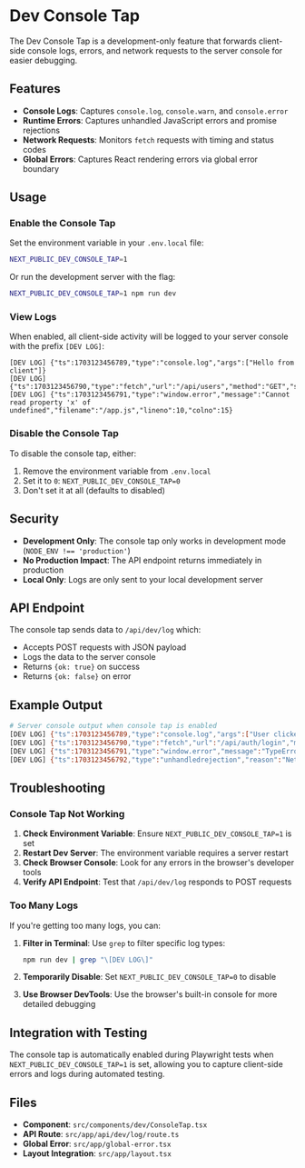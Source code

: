 # Dev Console Tap

The Dev Console Tap is a development-only feature that forwards client-side console logs, errors, and network requests to the server console for easier debugging.

## Features

- **Console Logs**: Captures `console.log`, `console.warn`, and `console.error`
- **Runtime Errors**: Captures unhandled JavaScript errors and promise rejections
- **Network Requests**: Monitors `fetch` requests with timing and status codes
- **Global Errors**: Captures React rendering errors via global error boundary

## Usage

### Enable the Console Tap

Set the environment variable in your `.env.local` file:

```bash
NEXT_PUBLIC_DEV_CONSOLE_TAP=1
```

Or run the development server with the flag:

```bash
NEXT_PUBLIC_DEV_CONSOLE_TAP=1 npm run dev
```

### View Logs

When enabled, all client-side activity will be logged to your server console with the prefix `[DEV LOG]`:

```
[DEV LOG] {"ts":1703123456789,"type":"console.log","args":["Hello from client"]}
[DEV LOG] {"ts":1703123456790,"type":"fetch","url":"/api/users","method":"GET","status":200,"ms":45}
[DEV LOG] {"ts":1703123456791,"type":"window.error","message":"Cannot read property 'x' of undefined","filename":"/app.js","lineno":10,"colno":15}
```

### Disable the Console Tap

To disable the console tap, either:

1. Remove the environment variable from `.env.local`
2. Set it to `0`: `NEXT_PUBLIC_DEV_CONSOLE_TAP=0`
3. Don't set it at all (defaults to disabled)

## Security

- **Development Only**: The console tap only works in development mode (`NODE_ENV !== 'production'`)
- **No Production Impact**: The API endpoint returns immediately in production
- **Local Only**: Logs are only sent to your local development server

## API Endpoint

The console tap sends data to `/api/dev/log` which:

- Accepts POST requests with JSON payload
- Logs the data to the server console
- Returns `{ok: true}` on success
- Returns `{ok: false}` on error

## Example Output

```bash
# Server console output when console tap is enabled
[DEV LOG] {"ts":1703123456789,"type":"console.log","args":["User clicked button"]}
[DEV LOG] {"ts":1703123456790,"type":"fetch","url":"/api/auth/login","method":"POST","status":200,"ms":123}
[DEV LOG] {"ts":1703123456791,"type":"window.error","message":"TypeError: Cannot read property 'name' of undefined","filename":"/app.js","lineno":25,"colno":10,"stack":"TypeError: Cannot read property 'name' of undefined\n    at handleSubmit (/app.js:25:10)\n    at onClick (/app.js:30:5)"}
[DEV LOG] {"ts":1703123456792,"type":"unhandledrejection","reason":"Network request failed"}
```

## Troubleshooting

### Console Tap Not Working

1. **Check Environment Variable**: Ensure `NEXT_PUBLIC_DEV_CONSOLE_TAP=1` is set
2. **Restart Dev Server**: The environment variable requires a server restart
3. **Check Browser Console**: Look for any errors in the browser's developer tools
4. **Verify API Endpoint**: Test that `/api/dev/log` responds to POST requests

### Too Many Logs

If you're getting too many logs, you can:

1. **Filter in Terminal**: Use `grep` to filter specific log types:

   ```bash
   npm run dev | grep "\[DEV LOG\]"
   ```

2. **Temporarily Disable**: Set `NEXT_PUBLIC_DEV_CONSOLE_TAP=0` to disable

3. **Use Browser DevTools**: Use the browser's built-in console for more detailed debugging

## Integration with Testing

The console tap is automatically enabled during Playwright tests when `NEXT_PUBLIC_DEV_CONSOLE_TAP=1` is set, allowing you to capture client-side errors and logs during automated testing.

## Files

- **Component**: `src/components/dev/ConsoleTap.tsx`
- **API Route**: `src/app/api/dev/log/route.ts`
- **Global Error**: `src/app/global-error.tsx`
- **Layout Integration**: `src/app/layout.tsx`
